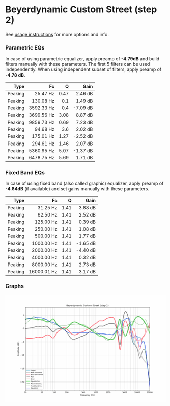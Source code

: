 # Beyerdynamic Custom Street (step 2)
See [usage instructions](https://github.com/jaakkopasanen/AutoEq#usage) for more options and info.

### Parametric EQs
In case of using parametric equalizer, apply preamp of **-4.79dB** and build filters manually
with these parameters. The first 5 filters can be used independently.
When using independent subset of filters, apply preamp of **-4.78 dB**.

| Type    | Fc         |    Q | Gain     |
|--------:|-----------:|-----:|---------:|
| Peaking | 25.47 Hz   | 0.47 | 2.46 dB  |
| Peaking | 130.08 Hz  | 0.1  | 1.49 dB  |
| Peaking | 3592.33 Hz | 0.4  | -7.09 dB |
| Peaking | 3699.56 Hz | 3.08 | 8.87 dB  |
| Peaking | 9859.73 Hz | 0.69 | 7.23 dB  |
| Peaking | 94.68 Hz   | 3.6  | 2.02 dB  |
| Peaking | 175.01 Hz  | 1.27 | -2.52 dB |
| Peaking | 294.61 Hz  | 1.46 | 2.07 dB  |
| Peaking | 5360.95 Hz | 5.07 | -1.37 dB |
| Peaking | 6478.75 Hz | 5.69 | 1.71 dB  |

### Fixed Band EQs
In case of using fixed band (also called graphic) equalizer, apply preamp of **-4.64dB**
(if available) and set gains manually with these parameters.

| Type    | Fc          |    Q | Gain     |
|--------:|------------:|-----:|---------:|
| Peaking | 31.25 Hz    | 1.41 | 3.88 dB  |
| Peaking | 62.50 Hz    | 1.41 | 2.52 dB  |
| Peaking | 125.00 Hz   | 1.41 | 0.39 dB  |
| Peaking | 250.00 Hz   | 1.41 | 1.08 dB  |
| Peaking | 500.00 Hz   | 1.41 | 1.77 dB  |
| Peaking | 1000.00 Hz  | 1.41 | -1.65 dB |
| Peaking | 2000.00 Hz  | 1.41 | -4.40 dB |
| Peaking | 4000.00 Hz  | 1.41 | 0.32 dB  |
| Peaking | 8000.00 Hz  | 1.41 | 2.73 dB  |
| Peaking | 16000.01 Hz | 1.41 | 3.17 dB  |

### Graphs
![](./Beyerdynamic%20Custom%20Street%20(step%202).png)